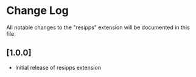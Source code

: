 # Change Log

All notable changes to the "resipps" extension will be documented in this file.



## [1.0.0]

- Initial release of resipps extension